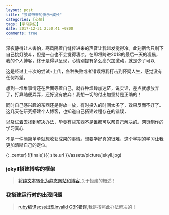 ```yaml
---
layout: post
title: "尝试带来的快乐+成长"
categories: [心情]
tags: [学习杂记]
date: 2017-12-31 2:50:41 +0800
comments: true
---
```

深夜静得让人害怕，寒风隔着门缝传进来的声音让我越发觉得冷。此刻宿舍只剩下自己挑灯战斗，但是一点也不会觉得凄凉，在即将跨进2018的最后一天的凌晨，我的个人博客，终于是得以呈现，心情别提有多么高兴加激动，就是少了可以

这是经过上十次的尝试+上传，各种失败或者错误将我打击到怀疑人生，感觉没有任何希望。
<!--more-->
想到一堆堆事情还在后面等着自己，就各种烦躁加迷茫，说实话，差点就想放弃了，打算随便弄弄，还好没有放弃！我想一切的付出加坚持是正确的！

同时自己感兴趣的东西还是得放一放，有时投入的时间太多了，效果反而不好了。这几天在研究搭建个人博客，也知道自己搭建过程存在的错误，

以及试着去找到解决办法，毕竟有些东西不是谁都可以帮自己解决的。网页制作的学习真心

不是一件简简单单就想收获成果的事情。想要学好真的很难，这个学期的学习让我更加清晰自己的定位。

{: .center}
![finale]({{ site.url }}/assets/picture/jekyll.jpg)

### jekyll搭建博客的框架
> [将纯文本转化为静态网站和博客](https://www.jekyll.com.cn/),关于搭建的概述！

### 我搭建运行时的出现问题
> [ruby编译scss出现invalid GBK错误](https://segmentfault.com/a/1190000002932352),我是按照此办法解决的！

>
